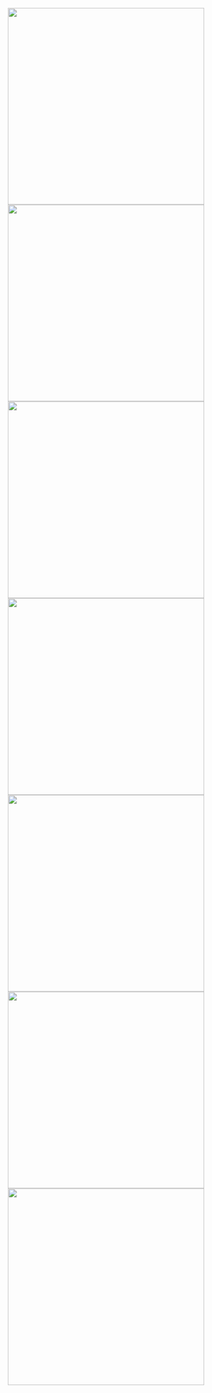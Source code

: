 <p align="center">
  <img src="https://github.com/user-attachments/assets/af4eaf4e-f387-4128-86a7-492a8238f3a4" width="400">
  <img src="https://github.com/user-attachments/assets/9592d9a8-1fb3-4f78-ba5f-6f62e39db078" width="400">
  <img src="https://github.com/user-attachments/assets/295c86fc-2e99-406e-a568-2e8d30318a88" width="400">
  <img src="https://github.com/user-attachments/assets/326bdf41-c633-458f-b59f-874348f6a532" width="400">
  <img src="https://github.com/user-attachments/assets/10baf845-6f78-4183-9cdd-ff9ab3dbb5d0" width="400">
  <img src="https://github.com/user-attachments/assets/9058e4e0-d9a5-4955-a629-66f92e19543f" width="400">
  <img src="https://github.com/user-attachments/assets/0f9802df-6b9c-4c52-814f-d1464a82d38c" width="400">
</p>
